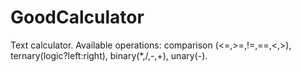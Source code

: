 # GoodCalculator
Text calculator. Available operations: comparison (&lt;=,>=,!=,==,&lt;,>), ternary(logic?left:right), binary(*,/,-,+), unary(-).
